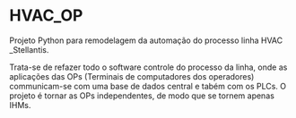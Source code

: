 # HVAC_OP
Projeto Python para remodelagem da automação do processo linha HVAC _Stellantis.

Trata-se de refazer todo o software controle do processo da linha, onde as aplicações das OPs (Terminais de computadores dos operadores) communicam-se com uma base de dados central e tabém com os PLCs. O projeto é tornar as OPs independentes, de modo que se tornem apenas IHMs.
